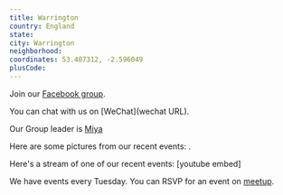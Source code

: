 ```yaml
---
title: Warrington
country: England
state: 
city: Warrington
neighborhood: 
coordinates: 53.407312, -2.596049
plusCode:
---
```

Join our [Facebook group](https://www.facebook.com/groups/free.code.camp.warrington).

You can chat with us on [WeChat](wechat URL).

Our Group leader is [Miya](freecodecamp.org/miya)

Here are some pictures from our recent events:
![]().

Here's a stream of one of our recent events:
[youtube embed]

We have events every Tuesday. You can RSVP for an event on [meetup](meetupurl).
